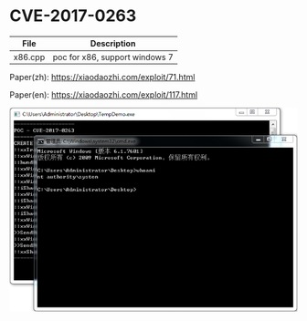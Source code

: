 # CVE-2017-0263

| File   | Description |
|--------|-------------|
|x86.cpp | poc for x86, support windows 7 |

Paper(zh): https://xiaodaozhi.com/exploit/71.html

Paper(en): https://xiaodaozhi.com/exploit/117.html

![screenshot](./screenshot.png)
